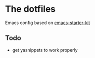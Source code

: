 The dotfiles
============

Emacs config based on [emacs-starter-kit](https://github.com/technomancy/emacs-starter-kit)

Todo
----

- get yasnippets to work properly
